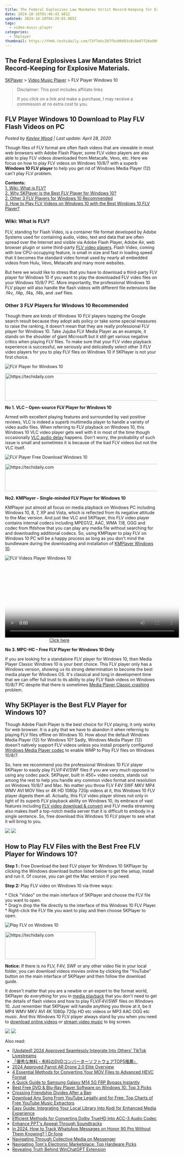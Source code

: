 ```yaml
---
title: The Federal Explosives Law Mandates Strict Record-Keeping for Explosive Materials.
date: 2024-10-16T01:46:43.481Z
updated: 2024-10-18T04:29:03.085Z
tags:
  - video-music-player
categories:
  - 5kplayer
thumbnail: https://thmb.techidaily.com/73f7ebc207fbc00d83c0c8e87f26e999ea76fd79d74b53a2390f5259c104bea7.jpg
---
```


## The Federal Explosives Law Mandates Strict Record-Keeping for Explosive Materials.

[5KPlayer](https://tools.techidaily.com/5kplayer/products/) \> [Video Music Player](https://tools.techidaily.com/5kplayer/video-music-player/) \> FLV Player Windows 10

>  Disclaimer: This post includes affiliate links
>
>  If you click on a link and make a purchase, I may receive a commission at no extra cost to you.
>

## FLV Player Windows 10 Download to Play FLV Flash Videos on PC

 _Posted by [Kaylee Wood](https://www.quora.com/profile/Amanda-Hu-21) | Last update: April 28, 2020_

Though files of FLV format are often flash videos that are viewable in most web browsers with Adobe Flash Player, some FLV video players are also able to play FLV videos downloaded from Metacafe, Vevo, etc. Here we focus on how to play FLV videos on Windows 10/8/7 with a superb **Windows 10 FLV player** to help you get rid of Windows Media Player (12) can't play FLV problem.

**Contents:**  
[1\. Wiki: What is FLV?](https://tools.techidaily.com/5kplayer/video-music-player/)  
[2\. Why 5KPlayer is the Best FLV Player for Windows 10?](https://tools.techidaily.com/5kplayer/video-music-player/)  
[2\. Other 3 FLV Players for Windows 10 Recommended](https://tools.techidaily.com/5kplayer/video-music-player/)  
[3\. How to Play FLV Videos on Windows 10 with the Best Windows 10 FLV Player?](https://tools.techidaily.com/5kplayer/video-music-player/) 

### **Wiki: What is FLV?**

FLV, standing for Flash Video, is a container file format developed by Adobe Systems used for containing audio, video, text and data that are often spread over the Internet and visible via Adobe Flash Player, Adobe Air, web browser plugin or some third-party [FLV video players](https://tools.techidaily.com/5kplayer/video-music-player/). Flash Video, coming with low CPU-occupying feature, is small in size and fast in loading speed that it becomes the standard video format used by nearly all embedded videos from Hulu, Vevo, Metacafe and many more websites. 

But here we would like to stress that you have to download a third-party FLV player for Windows 10 if you want to play the downloaded FLV video files on your Windows 10/8/7 PC. More importantly, the professional Windows 10 FLV player will also handle the flash videos with different file extensions like .f4v, .f4p, .f4a, .f4b, and .swf files. 

### **Other 3 FLV Players for Windows 10 Recommended**

Though there are kinds of Windows 10 FLV players topping the Google search result because they adopt ads policy or take some special measures to raise the ranking, it doesn't mean that they are really professional FLV player for Windows 10\. Take Jujuba FLV Media Player as an example, it stands on the shoulder of giant Microsoft but it still get various negative critics when playing FLV files. To make sure that your FLV video playback experience is successful, we seriously and delicatedly select other 3 FLV video players for you to play FLV files on Windows 10 if 5KPlayer is not your first choice.

![FLV Player for Windows 10](https://www.5kplayer.com/video-music-player/img/vlc-streamer-icon-zjy-0304002.jpg) 

<!-- affiliate ads begin -->
<a href="https://appsumo.8odi.net/c/5597632/2144277/7443" target="_top" id="2144277">
  <img src="//a.impactradius-go.com/display-ad/7443-2144277" border="0" alt="https://techidaily.com" width="600" height="90"/>
</a>
<img height="0" width="0" src="https://appsumo.8odi.net/i/5597632/2144277/7443" style="position:absolute;visibility:hidden;" border="0" />
<!-- affiliate ads end -->

**No 1\. VLC – Open-source FLV Player for Windows 10**

Armed with excellent playing features and surrounded by vast positive reviews, VLC is indeed a superb multimedia player to handle a variety of video audio files. When referring to FLV playback on Windows 10, this Windows 10 VLC video player gets well with it in most of the time though occasionally [VLC audio delay](https://tools.techidaily.com/5kplayer/video-music-player/) happens. Don't worry, the probability of such issue is small and sometimes it is because of the bad FLV videos but not the VLC itself.

![FLV Player Free Download Windows 10](https://www.5kplayer.com/video-music-player/img/km-player.jpg) 

<!-- affiliate ads begin -->
<a href="https://imp.i357552.net/c/5597632/1030380/11832" target="_top" id="1030380">
  <img src="//a.impactradius-go.com/display-ad/11832-1030380" border="0" alt="https://techidaily.com" width="720" height="90"/>
</a>
<img height="0" width="0" src="https://imp.i357552.net/i/5597632/1030380/11832" style="position:absolute;visibility:hidden;" border="0" />
<!-- affiliate ads end -->

**No2\. KMPlayer - Single-minded FLV Player for Windows 10**

KMPlayer put almost all focus on media playback on Windows PC including Windows 10, 8, 7, XP and Vista, which is reflected from its negative attitude to the Mac version. And just like VLC and 5KPlayer, this FLV video player contains internal codecs including MPEG1/2, AAC, WMA 7/8, OGG and codec from ffdshow that you can play any media file without searching for and downloading additional codecs. So, using KMPlayer to play FLV on Windows 10 PC will be a happy process as long as you don't mind the bundleware during the downloading and installation of [KMPlayer Windows 10](https://tools.techidaily.com/5kplayer/video-music-player/).

![FLV Videos Player Windows 10](https://www.5kplayer.com/video-music-player/img/media-player-classic.png) 

<!-- affiliate ads begin -->
<span id="1983582">
					<video width="576" height="240" style="cursor:pointer"
           poster="//a.impactradius-go.com/display-clicktoplayimage/1983582.png"
           onclick="if(!this.playClicked){this.play();this.setAttribute('controls',true);this.playClicked=true;}">
	   <source src="//a.impactradius-go.com/display-ad/22993-1983582">
	   <img src="//a.impactradius-go.com/display-clicktoplayimage/1983582.png" style="border: none; height: 100%; width: 100%; object-fit: contain">
	</video>
	<div style="width:360px;text-align:center"><a href="javascript:window.open(decodeURIComponent('https%3A%2F%2Fhomestyler.sjv.io%2Fc%2F5597632%2F1983582%2F22993'), '_blank');void(0);">Click here</a></div>
</span>
<img height="0" width="0" src="https://imp.pxf.io/i/5597632/1983582/22993" style="position:absolute;visibility:hidden;" border="0" />
<!-- affiliate ads end -->

**No 3\. MPC-HC – Free FLV Player for Windows 10 Only**

If you are looking for a standalone FLV player for Windows 10, then Media Player Classic Windows 10 is your best choice. This FLV player only has a Windows version, showing us its strong determination to become the best media player for Windows OS. It's classical and long in development time that we can offer full trust to its ability to play FLV flash videos on Windows 10/8/7 PC despite that there is sometimes [Media Player Classic crashing](https://tools.techidaily.com/5kplayer/video-music-player/) problem.

## Why 5KPlayer is the Best FLV Player for Windows 10?

Though Adobe Flash Player is the best choice for FLV playing, it only works for web browser. It is a pity that we have to abandon it when referring to playing FLV files offline on Windows 10\. How about the default Windows Media Player (12) for Windows 10? Sadly, Windows Media Player (12) doesn't natively support FLV videos unless you install properly configured [Windows Media Player codec](https://tools.techidaily.com/5kplayer/video-music-player/) to enable WMP to Play FLV files on Windows 10/8/7\. 

So, here we recommend you the professional Windows 10 FLV player 5KPlayer to easily play FLV/F4V/SWF files if you are very much opposed to using any codec pack. 5KPlayer, built in 450+ video coedcs, stands out among the rest to help you handle any common video format and resolution on Windows 10/8/7 and Mac. No matter you throw FLV F4V SWF MKV MP4 WMV AVI MOV files or 4K HD 1080p 720p videos at it, this Windows 10 FLV player digests them all. Actually, this FLV video player shines not only in light of its superb FLV playback ability on Windows 10, its embrace of vast features including [FLV video download & convert](https://tools.techidaily.com/5kplayer/youtube-download/) and FLV media streaming also makes itself a top-notch media server that it is difficult to embody in a single sentence. So, free download this Windows 10 FLV player to see what it will bring to you.

[![](https://www.5kplayer.com/video-music-player/../button/freedownwhitewin.png)](https://tools.techidaily.com/5kplayer/products/) [![](https://www.5kplayer.com/video-music-player/../button/freedownbackmac.png)](https://tools.techidaily.com/5kplayer/products/) 

## How to Play FLV Files with the Best Free FLV Player for Windows 10?

**Step 1 :** Free Download the best FLV player for Windows 10 5KPlayer by clicking the Windows download button listed below to get the setup, install and run it. Of course, you can get the Mac version if you need.

**Step 2:** Play FLV video on Windows 10 via three ways:

\* Click "Video" on the main interface of 5KPlayer and choose the FLV file you want to open.  
 \* Drag'n drop the file directly to the interface of this Windows 10 FLV Player.  
 \* Right-click the FLV file you want to play and then choose 5KPlayer to open.

![Play FLV on Windows 10](https://www.5kplayer.com/video-music-player/img/dav-player-308.jpg) 

<!-- affiliate ads begin -->
<a href="https://aligracehair.sjv.io/c/5597632/2135369/19272" target="_top" id="2135369">
  <img src="//a.impactradius-go.com/display-ad/19272-2135369" border="0" alt="https://techidaily.com" width="300" height="90"/>
</a>
<img height="0" width="0" src="https://aligracehair.sjv.io/i/5597632/2135369/19272" style="position:absolute;visibility:hidden;" border="0" />
<!-- affiliate ads end -->

**Notice:** If there is no FLV, F4V, SWF or any other video file in your local folder, you can download videos movies online by clicking the "YouTube" button on the main interface of 5KPlayer and then follow the download guide.

It doesn't matter that you are a newbie or an expert to the format world, 5KPlayer do everything for you in [media playback](https://tools.techidaily.com/5kplayer/video-music-player/) that you don't need to get the details of flash videos and how to play FLV/F4V/SWF files on Windows 10\. Just remember that 5KPlayer will handle anything you throw at it, be it MP4 WMV MKV AVI 4K 1080p 720p HD etc videos or MP3 AAC OGG etc music. And this Windows 10 FLV player always stand by you when you need to [download online videos](https://tools.techidaily.com/5kplayer/youtube-download/) or [stream video music](https://tools.techidaily.com/5kplayer/airplay/) to big screen.

[![](https://www.5kplayer.com/video-music-player/../button/freedownwhitewin.png)](https://tools.techidaily.com/5kplayer/products/) [![](https://www.5kplayer.com/video-music-player/../button/freedownbackmac.png)](https://tools.techidaily.com/5kplayer/products/)

<ins class="adsbygoogle"
     style="display:block"
     data-ad-format="autorelaxed"
     data-ad-client="ca-pub-7571918770474297"
     data-ad-slot="1223367746"></ins>

<ins class="adsbygoogle"
     style="display:block"
     data-ad-client="ca-pub-7571918770474297"
     data-ad-slot="8358498916"
     data-ad-format="auto"
     data-full-width-responsive="true"></ins>

<span class="atpl-alsoreadstyle">Also read:</span>
<div><ul>
<li><a href="https://tiktok-video-recordings.techidaily.com/updated-2024-approved-seamlessly-integrate-into-others-tiktok-livestreams/"><u>[Updated] 2024 Approved Seamlessly Integrate Into Others’ TikTok Livestreams</u></a></li>
<li><a href="https://video-creation-software.techidaily.com/dvdtop5/"><u>「優秀な無料・有料のDVDコンバーターソフトウェアTOP5推薦」</u></a></li>
<li><a href="https://extra-guidance.techidaily.com/2024-approved-parrot-ar-drone-20-elite-overview/"><u>2024 Approved Parrot AR Drone 2.0 Elite Overview</u></a></li>
<li><a href="https://video-creation-software.techidaily.com/4-essential-methods-for-converting-your-mov-files-to-advanced-hevc-format/"><u>4 Essential Methods for Converting Your MOV Files to Advanced HEVC Format</u></a></li>
<li><a href="https://android-frp.techidaily.com/a-quick-guide-to-samsung-galaxy-m14-5g-frp-bypass-instantly-by-drfone-android/"><u>A Quick Guide to Samsung Galaxy M14 5G FRP Bypass Instantly</u></a></li>
<li><a href="https://video-creation-software.techidaily.com/best-free-dvd-and-blu-ray-player-software-on-windows-10-top-3-picks/"><u>Best Free DVD & Blu-Ray Player Software on Windows 10: Top 3 Picks</u></a></li>
<li><a href="https://facebook.techidaily.com/crossing-friendship-divides-after-a-ban/"><u>Crossing Friendship Divides After a Ban</u></a></li>
<li><a href="https://video-creation-software.techidaily.com/download-any-song-from-youtube-legally-and-for-free-top-charts-of-free-youtube-music-extractors/"><u>Download Any Song From YouTube Legally and for Free: Top Charts of Free YouTube Music Extractors</u></a></li>
<li><a href="https://video-creation-software.techidaily.com/easy-guide-integrating-your-local-library-into-kodi-for-enhanced-media-experience/"><u>Easy Guide: Integrating Your Local Library Into Kodi for Enhanced Media Experience</u></a></li>
<li><a href="https://video-creation-software.techidaily.com/efficient-methods-for-converting-dolby-truehd-into-acc-3-audio-codec/"><u>Efficient Methods for Converting Dolby TrueHD Into ACC-3 Audio Codec</u></a></li>
<li><a href="https://article-knowledge.techidaily.com/enhance-ppts-appeal-through-soundtracks/"><u>Enhance PPT's Appeal Through Soundtracks</u></a></li>
<li><a href="https://android-location-track.techidaily.com/in-2024-how-to-track-whatsapp-messages-on-honor-90-pro-without-them-knowing-drfone-by-drfone-virtual-android/"><u>In 2024, How to Track WhatsApp Messages on Honor 90 Pro Without Them Knowing? | Dr.fone</u></a></li>
<li><a href="https://facebook-videos.techidaily.com/navigating-through-collective-media-on-messenger/"><u>Navigating Through Collective Media on Messenger</u></a></li>
<li><a href="https://hardware-tips.techidaily.com/navigating-toms-electronic-marketplace-top-hardware-picks/"><u>Navigating Tom's Electronic Marketplace: Top Hardware Picks</u></a></li>
<li><a href="https://tech-hub.techidaily.com/revealing-truth-behind-winchatgpt-extension/"><u>Revealing Truth Behind WinChatGPT Extension</u></a></li>
</ul></div>

